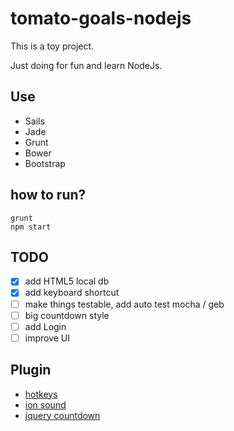 # tomato-goals-nodejs

This is a toy project.

Just doing for fun and learn NodeJs.

## Use
- Sails
- Jade
- Grunt
- Bower
- Bootstrap

## how to run?
```
grunt
npm start
```

## TODO
- [x] add HTML5 local db
- [x] add keyboard shortcut
- [ ] make things testable, add auto test mocha / geb
- [ ] big countdown style
- [ ] add Login
- [ ] improve UI

## Plugin
- [hotkeys](https://github.com/tzuryby/jquery.hotkeys)
- [ion sound](https://github.com/IonDen/ion.sound)
- [jquery countdown](http://hilios.github.io/jQuery.countdown)
